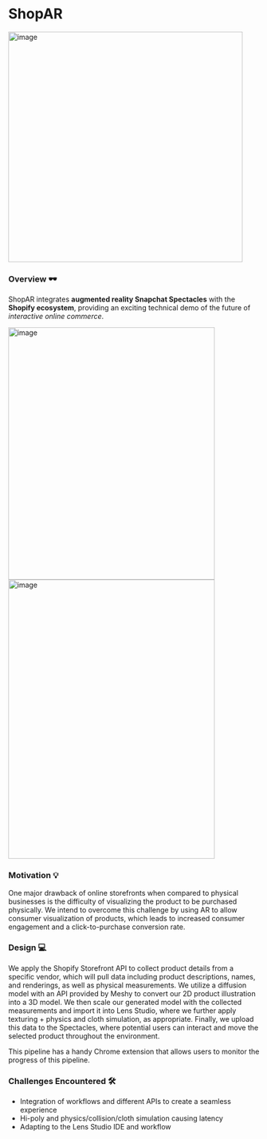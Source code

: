 # ShopAR 

<img width="470" height="462" alt="image" src="https://github.com/user-attachments/assets/7c8158ab-3884-4768-836a-2b67fb8c1d0b" />

### Overview 🕶️

ShopAR integrates **augmented reality Snapchat Spectacles** with the **Shopify ecosystem**, providing an exciting technical demo of the future of *interactive online commerce*.

<img width="414" height="506" alt="image" src="https://github.com/user-attachments/assets/a81f53a5-0ddf-4abe-80ae-e0cf444fb33f" />
<img width="414" height="560" alt="image" src="https://github.com/user-attachments/assets/7665746c-d057-4ae0-ae3a-65fd4a664c0c" />


### Motivation 💡

One major drawback of online storefronts when compared to physical businesses is the difficulty of visualizing the product to be purchased physically. We intend to overcome this challenge by using AR to allow consumer visualization of products, which leads to increased consumer engagement and a click-to-purchase conversion rate.

### Design 💻

We apply the Shopify Storefront API to collect product details from a specific vendor, which will pull data including product descriptions, names, and renderings, as well as physical measurements. We utilize a diffusion model with an API provided by Meshy to convert our 2D product illustration into a 3D model. We then scale our generated model with the collected measurements and import it into Lens Studio, where we further apply texturing + physics and cloth simulation, as appropriate. Finally, we upload this data to the Spectacles, where potential users can interact and move the selected product throughout the environment.

This pipeline has a handy Chrome extension that allows users to monitor the progress of this pipeline.

### Challenges Encountered 🛠️
    
- Integration of workflows and different APIs to create a seamless experience
- Hi-poly and physics/collision/cloth simulation causing latency
- Adapting to the Lens Studio IDE and workflow
